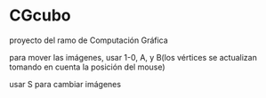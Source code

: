 # CGcubo
proyecto del ramo de Computación Gráfica

para mover las imágenes, usar 1-0, A, y B(los vértices se actualizan tomando en cuenta la posición del mouse)

usar S para cambiar imágenes
